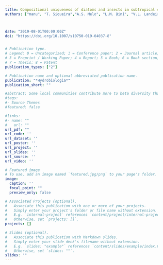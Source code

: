 ```yaml
---
title: Compositional uniqueness of diatoms and insects in subtropical streams is weakly correlated with riffle position and environmental uniqueness
authors: ["manu", "T. Siqueira","A.S. Melo", "L.M. Bini", "V.L. Landeiro","admin"]



date: "2019-08-01T00:00:00Z"
doi: "https://doi.org/10.1007/s10750-019-04037-8"


# Publication type.
# Legend: 0 = Uncategorized; 1 = Conference paper; 2 = Journal article;
# 3 = Preprint / Working Paper; 4 = Report; 5 = Book; 6 = Book section;
# 7 = Thesis; 8 = Patent
publication_types: ["2"]

# Publication name and optional abbreviated publication name.
publication: "*Hydrobiologia*"
publication_short: ""

#abstract: Some local communities contribute more to beta diversity than others, which has been known as compositional uniqueness or local contribution to beta diversity. Compositional uniqueness should correlate positively with environmental uniqueness and site isolation. We evaluated compositional uniqueness (total and in terms of species replacement and nestedness) of periphytic diatoms and insects in subtropical streams and tested for correlates of these metrics. We sampled 90 riffles in a near-pristine catchment in the southeast Atlantic Forest of Brazil. The total compositional uniqueness for diatoms and insects were not associated to riffle position. However, the total compositional uniqueness of diatoms (presence–absence data), was correlated with the uniqueness of streambed substrate composition, while the total compositional uniqueness of insects did not correlate with any explanatory variable. The compositional uniqueness in terms of nestedness (presence–absence data) for diatoms and for insects (abundance data) was correlated positively with the uniqueness of substrate composition. Compositional uniqueness in terms of species replacement (abundance data) for insects was correlated negatively with the uniqueness of substrate composition. Our results indicate that subtle differences in environmental uniqueness, play a role in determining beta diversity in near-pristine streams. However, finding strong correlates of compositional uniqueness proved to be a difficult task.
#tags:
#- Source Themes
#featured: false

#links:
#- name: ""
#   url: ""
url_pdf: ""
url_code: ''
url_dataset: ''
url_poster: ''
url_project: ''
url_slides: ''
url_source: ''
url_video: ''

# Featured image
# To use, add an image named `featured.jpg/png` to your page's folder. 
image:
  caption: ''
  focal_point: ""
  preview_only: false

# Associated Projects (optional).
#   Associate this publication with one or more of your projects.
#   Simply enter your project's folder or file name without extension.
#   E.g. `internal-project` references `content/project/internal-project/index.md`.
#   Otherwise, set `projects: []`.
projects: []

# Slides (optional).
#   Associate this publication with Markdown slides.
#   Simply enter your slide deck's filename without extension.
#   E.g. `slides: "example"` references `content/slides/example/index.md`.
#   Otherwise, set `slides: ""`.
slides: ""
---
```

